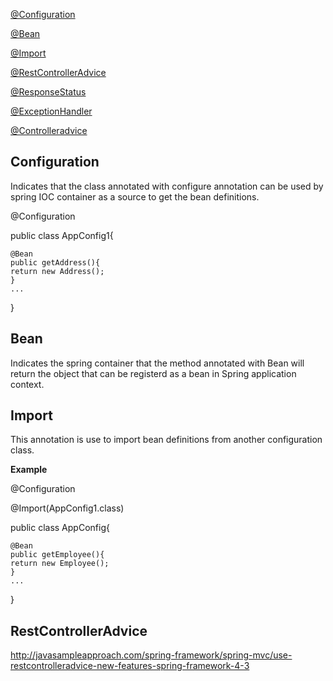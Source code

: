 [@Configuration](#configuration)

[@Bean](#bean)

[@Import](#import)

[@RestControllerAdvice](#restControllerAdvice)

[@ResponseStatus]()

[@ExceptionHandler]()

[@Controlleradvice]()


## Configuration 

Indicates that the class annotated with configure annotation can be used by spring IOC container as a source to get the bean definitions.

@Configuration

public class AppConfig1{

    @Bean  
    public getAddress(){
    return new Address();
    }
    ...
}


## Bean

Indicates the spring container that the method annotated with Bean will return the object that can be registerd as a bean in Spring application context.



## Import

This annotation is use to import bean definitions from another configuration class.

**Example**




@Configuration

@Import(AppConfig1.class)

public class AppConfig{

    @Bean  
    public getEmployee(){
    return new Employee();
    }
    ...
}


## RestControllerAdvice

http://javasampleapproach.com/spring-framework/spring-mvc/use-restcontrolleradvice-new-features-spring-framework-4-3





